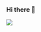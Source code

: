 ### Hi there 👋
![]([https://media.giphy.com/media/vFKqnCdLPNOKc/giphy.gif](https://i.imgur.com/IWGBiPe.gif))

<!--
**JohanneJayde/JohanneJayde** is a ✨ _special_ ✨ repository because its `README.md` (this file) appears on your GitHub profile.
Here are some ideas to get you started:

- 🔭 I’m currently working on ...
- 🌱 I’m currently learning ...
- 👯 I’m looking to collaborate on ...
- 🤔 I’m looking for help with ...
- 💬 Ask me about ...
- 📫 How to reach me: ...
- 😄 Pronouns: ...
- ⚡ Fun fact: ...
-->
